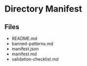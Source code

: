 # Directory Manifest

## Files
- README.md
- banned-patterns.md
- manifest.json
- manifest.md
- validation-checklist.md

